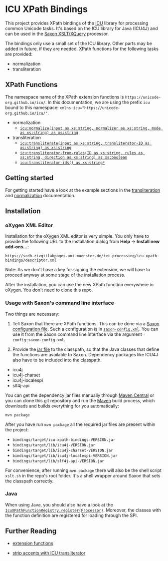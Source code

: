 # ICU XPath Bindings

This project provides XPath bindings of the
[ICU](https://unicode-org.github.io/icu/) library for processing
common Unicode tasks. It's based on the ICU library for Java (ICU4J)
and can be used in the [Saxon XSLT/XQuery](https://www.saxonica.com)
processor.

The bindings only use a small set of the ICU library. Other parts may
be added in future, if they are needed. XPath functions for the
following tasks are provided:

- normalization
- transliteration

## XPath Functions

The namespace name of the XPath extension functions is
`https://unicode-org.github.io/icu/`. In this documentation, we are
using the prefix `icu` bound to this namespace:
`xmlns:icu="https://unicode-org.github.io/icu/"`.

- normalization
  - [`icu:normalize(input as xs:string, normalizer as xs:string, mode as xs:string) as xs:string`](doc/normalization.md#icunormalize)
- transliteration
  - [`icu:transliterate(input as xs:string, transliterator-ID as
    xs:string) as xs:string`](doc/transliteration.md#icutransliterate)
  - [`icu:transliterator-from-rules(ID as xs:string, rules as xs:string, direction as xs:string) as xs:boolean`](doc/transliteration.md#icutransliterator-from-rules)
  - [`icu:transliterator-ids() as xs:string*`](doc/transliteration.md#icutransliterator-ids)

## Getting started

For getting started have a look at the example sections in the
[transliteration](doc/transliteration.md) and
[normalization](doc/normalization.md) documentation.


## Installation

### oXygen XML Editor

Installation for the oXygen XML editor is very simple. You only have
to provide the following URL to the installation dialog from **Help**
-> **Install new add-ons...**:

```
https://scdh.zivgitlabpages.uni-muenster.de/tei-processing/icu-xpath-bindings/descriptor.xml
```

Note: As we don't have a key for signing the extension, we will have
to proceed anyway at some stage of the installation process.

After the installation, you can use the new XPath function everywhere
in oXygen. You don't need to clone this repo.

### Usage with Saxon's command line interface

Two things are necessary:

1. Tell Saxon that there are XPath functions. This can be done via a
   [Saxon configuration
   file](https://www.saxonica.com/html/documentation11/configuration/configuration-file/). Such
   a configuration is in [`saxon-config.xml`](saxon-config.xml). You
   can use it from the Saxon command line interface via the argument
   `-config:saxon-config.xml`.

2. Provide the [jar file]() to the classpath, so that the Java classes
   that define the functions are available to Saxon. Dependency
   packages like ICU4J also have to be included into the classpath.

- icu4j
- icu4j-charset
- icu4j-localespi
- slf4j-api

You can get the dependency jar files manually through [Maven
Central](https://mvnrepository.com/repos/central) or you can clone
this git repository and run the [Maven](https://maven.apache.org/)
build process, which downloads and builds everything for you
automatically:

```{shell}
mvn package
```

After you have run `mvn package` all the required jar files are
present within the project:

- `bindings/target/icu-xpath-bindings-VERSION.jar`
- `bindings/target/lib/icu4j-VERSION.jar`
- `bindings/target/lib/icu4j-charset-VERSION.jar`
- `bindings/target/lib/icu4j-localespi-VERSION.jar`
- `bindings/target/lib/slf4j-api-VERSION.jar`

For convenience, after running `mvn package` there will also be the
shell script `xslt.sh` in the repo's root folder. It's a shell wrapper
around Saxon that sets the classpath correctly.


### Java

When using Java, you should also have a look at the
[`IcuXPathFunctionRegistry.register(Processor)`](bindings/src/main/java/de/wwu/scdh/xpath/icu/IcuXPathFunctionRegistry.java). Moreover,
the classes with the function definition are registered for loading
through the SPI.



## Further Reading

- [extension functions](https://www.saxonica.com/html/documentation11/extensibility/extension-functions-J/ext-full-J.html)

- [strip accents with ICU
  transliterator](https://stackoverflow.com/questions/2992066/code-to-strip-diacritical-marks-using-icu)
